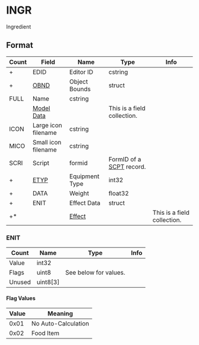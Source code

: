 INGR
====

Ingredient

## Format

Count | Field | Name | Type | Info
------|-------|------|------|-----
+ | EDID | Editor ID | cstring |
+ | [OBND](Fields/OBND.md) | Object Bounds | struct |
 | FULL | Name | cstring |
 | | [Model Data](Fields/Model.md) | | This is a field collection.
 | ICON | Large icon filename | cstring |
 | MICO | Small icon filename | cstring |
 | SCRI | Script | formid | FormID of a [SCPT](SCPT.md) record.
+ | [ETYP](Fields/ETYP.md) | Equipment Type | int32 |
+ | DATA | Weight | float32 |
+ | ENIT | Effect Data | struct |
+* | | [Effect](Fields/Effect.md) | | This is a field collection.

### ENIT

Count | Name | Type | Info
------|------|------|-----
 | Value | int32 |
 | Flags | uint8 | See below for values.
 | Unused | uint8[3] |
 
#### Flag Values

Value | Meaning
------|--------
0x01 | No Auto-Calculation
0x02 | Food Item
